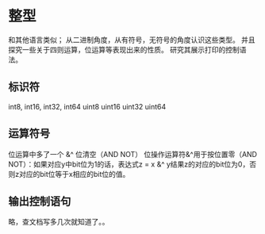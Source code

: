 # 整型
和其他语言类似；
从二进制角度，从有符号，无符号的角度认识这些类型。
并且探究一些关于四则运算，位运算等表现出来的性质。
研究其展示打印的控制语法。

## 标识符
int8, int16, int32, int64
uint8 uint16 uint32 uint64

## 运算符号
位运算中多了一个   &^ 位清空（AND NOT）
位操作运算符&^用于按位置零（AND NOT）：如果对应y中bit位为1的话，表达式z = x &^ y结果z的对应的bit位为0，否则z对应的bit位等于x相应的bit位的值。

## 输出控制语句
略，查文档写多几次就知道了。。
